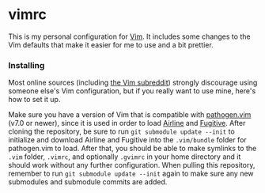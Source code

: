 # vimrc
This is my personal configuration for [Vim](http://www.vim.org/). It includes
some changes to the Vim defaults that make it easier for me to use and a bit
prettier.

### Installing
Most online sources (including [the Vim subreddit](http://reddit.com/r/vim/))
strongly discourage using someone else's Vim configuration, but if you really
want to use mine, here's how to set it up.

Make sure you have a version of Vim that is compatible with
[pathogen.vim](https://github.com/tpope/vim-pathogen/) (v7.0 or newer), since
it is used in order to load
[Airline](https://github.com/vim-airline/vim-airline/) and
[Fugitive](https://github.com/tpope/vim-fugitive/). After cloning the
repository, be sure to run `git submodule update --init` to initialize and
download Airline and Fugitive into the `.vim/bundle` folder for pathogen.vim to
load. After that, you should be able to make symlinks to the `.vim` folder,
`.vimrc`, and optionally `.gvimrc` in your home directory and it should work
without any further configuration. When pulling this repository, remember to
run `git submodule update --init` again to make sure any new submodules and
submodule commits are added.
